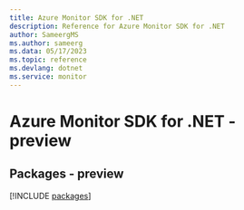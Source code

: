 ```yaml
---
title: Azure Monitor SDK for .NET
description: Reference for Azure Monitor SDK for .NET
author: SameergMS
ms.author: sameerg
ms.data: 05/17/2023
ms.topic: reference
ms.devlang: dotnet
ms.service: monitor
---
```

# Azure Monitor SDK for .NET - preview
## Packages - preview
[!INCLUDE [packages](monitor-index.md)]